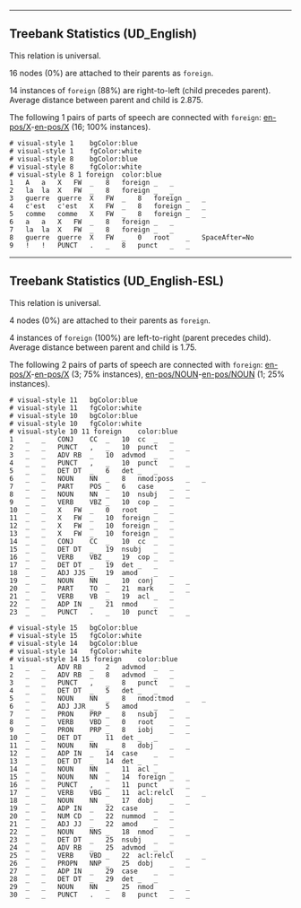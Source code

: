 

--------------------------------------------------------------------------------

## Treebank Statistics (UD_English)

This relation is universal.

16 nodes (0%) are attached to their parents as `foreign`.

14 instances of `foreign` (88%) are right-to-left (child precedes parent).
Average distance between parent and child is 2.875.

The following 1 pairs of parts of speech are connected with `foreign`: [en-pos/X]()-[en-pos/X]() (16; 100% instances).


~~~ conllu
# visual-style 1	bgColor:blue
# visual-style 1	fgColor:white
# visual-style 8	bgColor:blue
# visual-style 8	fgColor:white
# visual-style 8 1 foreign	color:blue
1	A	a	X	FW	_	8	foreign	_	_
2	la	la	X	FW	_	8	foreign	_	_
3	guerre	guerre	X	FW	_	8	foreign	_	_
4	c'est	c'est	X	FW	_	8	foreign	_	_
5	comme	comme	X	FW	_	8	foreign	_	_
6	a	a	X	FW	_	8	foreign	_	_
7	la	la	X	FW	_	8	foreign	_	_
8	guerre	guerre	X	FW	_	0	root	_	SpaceAfter=No
9	!	!	PUNCT	.	_	8	punct	_	_

~~~




--------------------------------------------------------------------------------

## Treebank Statistics (UD_English-ESL)

This relation is universal.

4 nodes (0%) are attached to their parents as `foreign`.

4 instances of `foreign` (100%) are left-to-right (parent precedes child).
Average distance between parent and child is 1.75.

The following 2 pairs of parts of speech are connected with `foreign`: [en-pos/X]()-[en-pos/X]() (3; 75% instances), [en-pos/NOUN]()-[en-pos/NOUN]() (1; 25% instances).


~~~ conllu
# visual-style 11	bgColor:blue
# visual-style 11	fgColor:white
# visual-style 10	bgColor:blue
# visual-style 10	fgColor:white
# visual-style 10 11 foreign	color:blue
1	_	_	CONJ	CC	_	10	cc	_	_
2	_	_	PUNCT	,	_	10	punct	_	_
3	_	_	ADV	RB	_	10	advmod	_	_
4	_	_	PUNCT	,	_	10	punct	_	_
5	_	_	DET	DT	_	6	det	_	_
6	_	_	NOUN	NN	_	8	nmod:poss	_	_
7	_	_	PART	POS	_	6	case	_	_
8	_	_	NOUN	NN	_	10	nsubj	_	_
9	_	_	VERB	VBZ	_	10	cop	_	_
10	_	_	X	FW	_	0	root	_	_
11	_	_	X	FW	_	10	foreign	_	_
12	_	_	X	FW	_	10	foreign	_	_
13	_	_	X	FW	_	10	foreign	_	_
14	_	_	CONJ	CC	_	10	cc	_	_
15	_	_	DET	DT	_	19	nsubj	_	_
16	_	_	VERB	VBZ	_	19	cop	_	_
17	_	_	DET	DT	_	19	det	_	_
18	_	_	ADJ	JJS	_	19	amod	_	_
19	_	_	NOUN	NN	_	10	conj	_	_
20	_	_	PART	TO	_	21	mark	_	_
21	_	_	VERB	VB	_	19	acl	_	_
22	_	_	ADP	IN	_	21	nmod	_	_
23	_	_	PUNCT	.	_	10	punct	_	_

~~~


~~~ conllu
# visual-style 15	bgColor:blue
# visual-style 15	fgColor:white
# visual-style 14	bgColor:blue
# visual-style 14	fgColor:white
# visual-style 14 15 foreign	color:blue
1	_	_	ADV	RB	_	2	advmod	_	_
2	_	_	ADV	RB	_	8	advmod	_	_
3	_	_	PUNCT	,	_	8	punct	_	_
4	_	_	DET	DT	_	5	det	_	_
5	_	_	NOUN	NN	_	8	nmod:tmod	_	_
6	_	_	ADJ	JJR	_	5	amod	_	_
7	_	_	PRON	PRP	_	8	nsubj	_	_
8	_	_	VERB	VBD	_	0	root	_	_
9	_	_	PRON	PRP	_	8	iobj	_	_
10	_	_	DET	DT	_	11	det	_	_
11	_	_	NOUN	NN	_	8	dobj	_	_
12	_	_	ADP	IN	_	14	case	_	_
13	_	_	DET	DT	_	14	det	_	_
14	_	_	NOUN	NN	_	11	acl	_	_
15	_	_	NOUN	NN	_	14	foreign	_	_
16	_	_	PUNCT	,	_	11	punct	_	_
17	_	_	VERB	VBG	_	11	acl:relcl	_	_
18	_	_	NOUN	NN	_	17	dobj	_	_
19	_	_	ADP	IN	_	22	case	_	_
20	_	_	NUM	CD	_	22	nummod	_	_
21	_	_	ADJ	JJ	_	22	amod	_	_
22	_	_	NOUN	NNS	_	18	nmod	_	_
23	_	_	DET	DT	_	25	nsubj	_	_
24	_	_	ADV	RB	_	25	advmod	_	_
25	_	_	VERB	VBD	_	22	acl:relcl	_	_
26	_	_	PROPN	NNP	_	25	dobj	_	_
27	_	_	ADP	IN	_	29	case	_	_
28	_	_	DET	DT	_	29	det	_	_
29	_	_	NOUN	NN	_	25	nmod	_	_
30	_	_	PUNCT	.	_	8	punct	_	_

~~~


